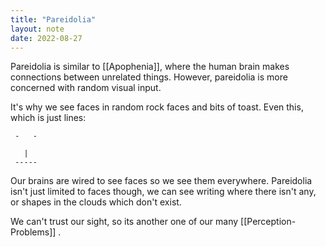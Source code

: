 ```yaml
---
title: "Pareidolia"
layout: note
date: 2022-08-27
---
```


Pareidolia is similar to [[Apophenia]], where the human brain makes connections between unrelated things. However, pareidolia is more concerned with random visual input.

It's why we see faces in random rock faces and bits of toast. Even this, which is just lines:

     -   -

       |
     -----

Our brains are wired to see faces so we see them everywhere. Pareidolia isn't just limited to faces though, we can see writing where there isn't any, or shapes in the clouds which don't exist.

We can't trust our sight, so its another one of our many [[Perception-Problems]] .
